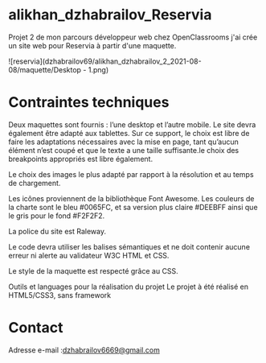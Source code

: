 # alikhan_dzhabrailov_Reservia
Projet 2 de mon parcours développeur web chez OpenClassrooms j'ai crée un site web pour Reservia à partir d'une maquette.

![reservia](dzhabrailov69/alikhan_dzhabrailov_2_2021-08-08/maquette/Desktop - 1.png)


# Contraintes techniques
 Deux maquettes sont fournis : l’une desktop et l’autre mobile. Le site devra également être adapté aux tablettes. Sur ce support, le choix est libre de faire les adaptations nécessaires avec la mise en page, tant qu’aucun élément n’est coupé et que le texte a une taille suffisante.le choix des breakpoints appropriés est libre également.

 Le choix des images le plus adapté par rapport à la résolution et au temps de chargement.

 Les icônes proviennent de la bibliothèque Font Awesome. Les couleurs de la charte sont le bleu #0065FC, et sa version plus claire #DEEBFF ainsi que le gris pour le fond #F2F2F2.

 La police du site est Raleway.

 Le code devra utiliser les balises sémantiques et ne doit contenir aucune erreur ni alerte au validateur W3C HTML et CSS.

 Le style de la maquette est respecté grâce au CSS.

Outils et languages pour la réalisation du projet
Le projet à été réalisé en HTML5/CSS3, sans framework

# Contact

Adresse e-mail :dzhabrailov6669@gmail.com
